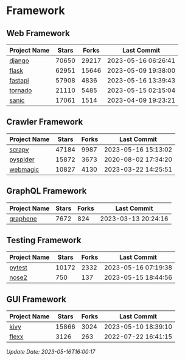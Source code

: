 # Framework

## Web Framework
| Project Name | Stars | Forks | Last Commit |
| ------------ | ----- | ----- | ----------- |
| [django](https://github.com/django/django) | 70650 | 29217 | 2023-05-16 06:26:41 |
| [flask](https://github.com/pallets/flask) | 62951 | 15646 | 2023-05-09 19:38:00 |
| [fastapi](https://github.com/tiangolo/fastapi) | 57908 | 4836 | 2023-05-16 13:39:43 |
| [tornado](https://github.com/tornadoweb/tornado) | 21110 | 5485 | 2023-05-15 02:15:04 |
| [sanic](https://github.com/sanic-org/sanic) | 17061 | 1514 | 2023-04-09 19:23:21 |

## Crawler Framework
| Project Name | Stars | Forks | Last Commit |
| ------------ | ----- | ----- | ----------- |
| [scrapy](https://github.com/scrapy/scrapy) | 47184 | 9987 | 2023-05-16 15:13:02 |
| [pyspider](https://github.com/binux/pyspider) | 15872 | 3673 | 2020-08-02 17:34:20 |
| [webmagic](https://github.com/code4craft/webmagic) | 10827 | 4130 | 2023-03-22 14:25:51 |

## GraphQL Framework
| Project Name | Stars | Forks | Last Commit |
| ------------ | ----- | ----- | ----------- |
| [graphene](https://github.com/graphql-python/graphene) | 7672 | 824 | 2023-03-13 20:24:16 |

## Testing Framework
| Project Name | Stars | Forks | Last Commit |
| ------------ | ----- | ----- | ----------- |
| [pytest](https://github.com/pytest-dev/pytest) | 10172 | 2332 | 2023-05-16 07:19:38 |
| [nose2](https://github.com/nose-devs/nose2) | 750 | 137 | 2023-05-15 18:44:56 |

## GUI Framework
| Project Name | Stars | Forks | Last Commit |
| ------------ | ----- | ----- | ----------- |
| [kivy](https://github.com/kivy/kivy) | 15866 | 3024 | 2023-05-10 18:39:10 |
| [flexx](https://github.com/flexxui/flexx) | 3126 | 263 | 2022-07-22 16:41:15 |

*Update Date: 2023-05-16T16:00:17*